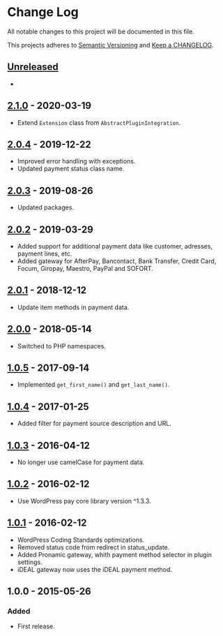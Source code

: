 # Change Log

All notable changes to this project will be documented in this file.

This projects adheres to [Semantic Versioning](http://semver.org/) and [Keep a CHANGELOG](http://keepachangelog.com/).

## [Unreleased][unreleased]
-

## [2.1.0] - 2020-03-19
- Extend `Extension` class from `AbstractPluginIntegration`.

## [2.0.4] - 2019-12-22
- Improved error handling with exceptions.
- Updated payment status class name.

## [2.0.3] - 2019-08-26
- Updated packages.

## [2.0.2] - 2019-03-29
- Added support for additional payment data like customer, adresses, payment lines, etc.
- Added gateway for AfterPay, Bancontact, Bank Transfer, Credit Card, Focum, Giropay, Maestro, PayPal and SOFORT.

## [2.0.1] - 2018-12-12
- Update item methods in payment data.

## [2.0.0] - 2018-05-14
- Switched to PHP namespaces.

## [1.0.5] - 2017-09-14
- Implemented `get_first_name()` and `get_last_name()`.

## [1.0.4] - 2017-01-25
- Added filter for payment source description and URL.

## [1.0.3] - 2016-04-12
- No longer use camelCase for payment data.

## [1.0.2] - 2016-02-12
- Use WordPress pay core library version ^1.3.3.

## [1.0.1] - 2016-02-12
- WordPress Coding Standards optimizations.
- Removed status code from redirect in status_update.
- Added Pronamic gateway, whith payment method selector in plugin settings.
- iDEAL gateway now uses the iDEAL payment method.

## 1.0.0 - 2015-05-26

### Added
- First release.

[unreleased]: https://github.com/wp-pay-extensions/wp-e-commerce/compare/2.1.0...HEAD
[2.1.0]: https://github.com/wp-pay-extensions/wp-e-commerce/compare/2.0.4...2.1.0
[2.0.4]: https://github.com/wp-pay-extensions/wp-e-commerce/compare/2.0.2...2.0.4
[2.0.3]: https://github.com/wp-pay-extensions/wp-e-commerce/compare/2.0.2...2.0.3
[2.0.2]: https://github.com/wp-pay-extensions/wp-e-commerce/compare/2.0.1...2.0.2
[2.0.1]: https://github.com/wp-pay-extensions/wp-e-commerce/compare/2.0.0...2.0.1
[2.0.0]: https://github.com/wp-pay-extensions/wp-e-commerce/compare/1.0.5...2.0.0
[1.0.5]: https://github.com/wp-pay-extensions/wp-e-commerce/compare/1.0.4...1.0.5
[1.0.4]: https://github.com/wp-pay-extensions/wp-e-commerce/compare/1.0.3...1.0.4
[1.0.3]: https://github.com/wp-pay-extensions/wp-e-commerce/compare/1.0.2...1.0.3
[1.0.2]: https://github.com/wp-pay-extensions/wp-e-commerce/compare/1.0.1...1.0.2
[1.0.1]: https://github.com/wp-pay-extensions/wp-e-commerce/compare/1.0.0...1.0.1
